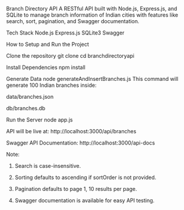 Branch Directory API
A RESTful API built with Node.js, Express.js, and SQLite to manage branch information of Indian cities with features like search, sort, pagination, and Swagger documentation.

Tech Stack
Node.js
Express.js
SQLite3
Swagger

How to Setup and Run the Project

Clone the repository
git clone <repository-url>
cd branchdirectoryapi

Install Dependencies
npm install

Generate Data
node generateAndInsertBranches.js
This command will generate 100 Indian branches inside:

data/branches.json

db/branches.db

Run the Server
node app.js

API will be live at:
http://localhost:3000/api/branches

Swagger API Documentation:
http://localhost:3000/api-docs

Note:
1. Search is case-insensitive.

2. Sorting defaults to ascending if sortOrder is not provided.

3. Pagination defaults to page 1, 10 results per page.

4. Swagger documentation is available for easy API testing.